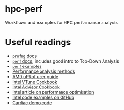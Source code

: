 # hpc-perf
Workflows and examples for HPC performance analysis

# Useful readings
- [`profng` docs](https://sourceware.org/binutils/docs-2.42/gprofng.html)
- [`perf` docs](https://perfwiki.github.io/main), includes good intro to Top-Down Analysis
- [`perf` examples](https://www.brendangregg.com/perf.html)
- [Performance analysis methods](https://www.brendangregg.com/methodology.html)
- [AMD uPRof user guide](https://docs.amd.com/r/en-US/57368-uProf-user-guide)
- [Intel VTune Cookbook](https://www.intel.com/content/www/us/en/docs/vtune-profiler/cookbook/2025-0/overview.html)
- [Intel Advisor Cookbook](https://www.intel.com/content/www/us/en/docs/advisor/cookbook/2024-2/overview.html)
- [Intel article on performance optimisation](https://www.intel.com/content/www/us/en/developer/articles/technical/demystifying-software-performance-optimization.html)
- [Intel code examples on GitHub](git@github.com:oneapi-src/oneAPI-samples.git)
- [Cardiac demo code](https://github.com/CardiacDemo/Cardiac_demo)
